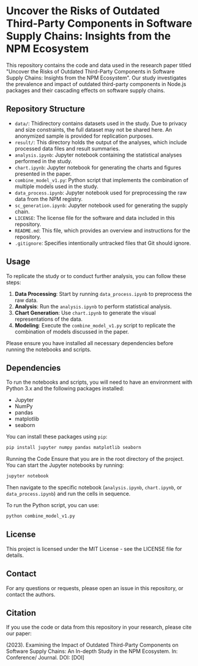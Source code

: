 # Uncover the Risks of Outdated Third-Party Components in Software Supply Chains: Insights from the NPM Ecosystem

This repository contains the code and data used in the research paper titled "Uncover the Risks of Outdated Third-Party Components in Software Supply Chains: Insights from the NPM Ecosystem". Our study investigates the prevalence and impact of outdated third-party components in Node.js packages and their cascading effects on software supply chains.

## Repository Structure

- `data/`: Thidirectory contains datasets used in the study. Due to privacy and size constraints, the full dataset may not be shared here. An anonymized sample is provided for replication purposes.
- `result/`: This directory holds the output of the analyses, which include processed data files and result summaries.
- `analysis.ipynb`: Jupyter notebook containing the statistical analyses performed in the study.
- `chart.ipynb`: Jupyter notebook for generating the charts and figures presented in the paper.
- `combine_model_v1.py`: Python script that implements the combination of multiple models used in the study.
- `data_process.ipynb`: Jupyter notebook used for preprocessing the raw data from the NPM registry.
- `sc_generation.ipynb`: Jupyter notebook used for generating the supply chain.
- `LICENSE`: The license file for the software and data included in this repository.
- `README.md`: This file, which provides an overview and instructions for the repository.
- `.gitignore`: Specifies intentionally untracked files that Git should ignore.

## Usage

To replicate the study or to conduct further analysis, you can follow these steps:

1. **Data Processing**: Start by running `data_process.ipynb` to preprocess the raw data.
2. **Analysis**: Run the `analysis.ipynb` to perform statistical analysis.
3. **Chart Generation**: Use `chart.ipynb` to generate the visual representations of the data.
4. **Modeling**: Execute the `combine_model_v1.py` script to replicate the combination of models discussed in the paper.

Please ensure you have installed all necessary dependencies before running the notebooks and scripts.

## Dependencies

To run the notebooks and scripts, you will need to have an environment with Python 3.x and the following packages installed:

- Jupyter
- NumPy
- pandas
- matplotlib
- seaborn

You can install these packages using `pip`:

```bash
pip install jupyter numpy pandas matplotlib seaborn
```
Running the Code
Ensure that you are in the root directory of the project. You can start the Jupyter notebooks by running:

```bash
jupyter notebook
```

Then navigate to the specific notebook (`analysis.ipynb`, `chart.ipynb`, or `data_process.ipynb`) and run the cells in sequence.

To run the Python script, you can use:
    
```bash
python combine_model_v1.py
```
## License
This project is licensed under the MIT License - see the LICENSE file for details.

## Contact
For any questions or requests, please open an issue in this repository, or contact the authors.

## Citation
If you use the code or data from this repository in your research, please cite our paper:

(2023). Examining the Impact of Outdated Third-Party Components on Software Supply Chains: An In-depth Study in the NPM Ecosystem. In: Conference/ Journal. DOI: [DOI]
